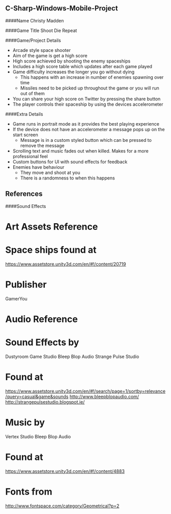 C-Sharp-Windows-Mobile-Project
------------------------------

####Name
Christy Madden  

####Game Title
Shoot Die Repeat

####Game/Project Details
* Arcade style space shooter
* Aim of the game is get a high score
* High score achieved by shooting the enemy spaceships
* Includes a high score table which updates after each game played
* Game difficulty increases the longer you go without dying
  * This happens with an increase in number of enemies spawning over time
  * Missiles need to be picked up throughout the game or you will run out of them
* You can share your high score on Twitter by pressing the share button
* The player controls their spaceship by using the devices accelerometer

####Extra Details
* Game runs in portrait mode as it provides the best playing experience
* If the device does not have an accelerometer a message pops up on the start screen
  * Message is in a custom styled button which can be pressed to remove the message
* Scrolling text and music fades out when killed. Makes for a more professional feel
* Custom buttons for UI with sound effects for feedback
* Enemies have behaviour
  * They move and shoot at you
  * There is a randomness to when this happens


References
-----------


####Sound Effects

Art Assets Reference 
====================

Space ships found at
====================
https://www.assetstore.unity3d.com/en/#!/content/20719

Publisher
=========
GamerYou


Audio Reference
===============

Sound Effects by
================
Dustyroom Game Studio
Bleep Blop Audio
Strange Pulse Studio

Found at
=========
https://www.assetstore.unity3d.com/en/#!/search/page=1/sortby=relevance/query=casual&game&sounds
http://www.bleepblopaudio.com/
http://strangepulsestudio.blogspot.ie/

Music by
========
Vertex Studio
Bleep Blop Audio

Found at
========
https://www.assetstore.unity3d.com/en/#!/content/4883

Fonts from
==========
http://www.fontspace.com/category/Geometrical?p=2

